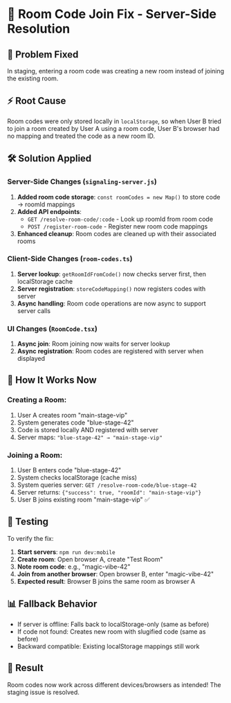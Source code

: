 # 🔧 Room Code Join Fix - Server-Side Resolution

## 🐛 **Problem Fixed**
In staging, entering a room code was creating a new room instead of joining the existing room.

## ⚡ **Root Cause**
Room codes were only stored locally in `localStorage`, so when User B tried to join a room created by User A using a room code, User B's browser had no mapping and treated the code as a new room ID.

## 🛠️ **Solution Applied**

### Server-Side Changes (`signaling-server.js`)
1. **Added room code storage**: `const roomCodes = new Map()` to store code → roomId mappings
2. **Added API endpoints**:
   - `GET /resolve-room-code/:code` - Look up roomId from room code
   - `POST /register-room-code` - Register new room code mappings
3. **Enhanced cleanup**: Room codes are cleaned up with their associated rooms

### Client-Side Changes (`room-codes.ts`)
1. **Server lookup**: `getRoomIdFromCode()` now checks server first, then localStorage cache
2. **Server registration**: `storeCodeMapping()` now registers codes with server
3. **Async handling**: Room code operations are now async to support server calls

### UI Changes (`RoomCode.tsx`)
1. **Async join**: Room joining now waits for server lookup
2. **Async registration**: Room codes are registered with server when displayed

## 🎯 **How It Works Now**

### Creating a Room:
1. User A creates room "main-stage-vip" 
2. System generates code "blue-stage-42"
3. Code is stored locally AND registered with server
4. Server maps: `"blue-stage-42" → "main-stage-vip"`

### Joining a Room:
1. User B enters code "blue-stage-42"
2. System checks localStorage (cache miss)
3. System queries server: `GET /resolve-room-code/blue-stage-42`
4. Server returns: `{"success": true, "roomId": "main-stage-vip"}`
5. User B joins existing room "main-stage-vip" ✅

## 🚀 **Testing**

To verify the fix:

1. **Start servers**: `npm run dev:mobile`
2. **Create room**: Open browser A, create "Test Room"
3. **Note room code**: e.g., "magic-vibe-42"
4. **Join from another browser**: Open browser B, enter "magic-vibe-42"
5. **Expected result**: Browser B joins the same room as browser A

## 📊 **Fallback Behavior**

- If server is offline: Falls back to localStorage-only (same as before)
- If code not found: Creates new room with slugified code (same as before)
- Backward compatible: Existing localStorage mappings still work

## 🎉 **Result**

Room codes now work across different devices/browsers as intended! The staging issue is resolved.
